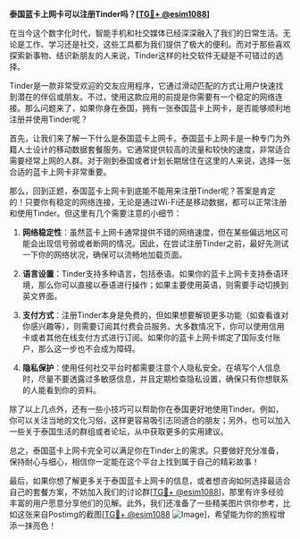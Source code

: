 **泰国蓝卡上网卡可以注册Tinder吗？[[TG💪+ @esim1088](https://t.me/s/esim1088)]**

在当今这个数字化时代，智能手机和社交媒体已经深深融入了我们的日常生活。无论是工作、学习还是社交，这些工具都为我们提供了极大的便利。而对于那些喜欢探索新事物、结识新朋友的人来说，Tinder这样的社交软件无疑是不可错过的选择。

Tinder是一款非常受欢迎的交友应用程序，它通过滑动匹配的方式让用户快速找到潜在的伴侣或朋友。不过，使用这款应用的前提是你需要有一个稳定的网络连接。那么问题来了，如果你身在泰国，拥有一张泰国蓝卡上网卡，是否能够顺利地注册并使用Tinder呢？

首先，让我们来了解一下什么是泰国蓝卡上网卡。泰国蓝卡上网卡是一种专门为外籍人士设计的移动数据套餐服务。它通常提供较高的流量和较快的速度，非常适合需要经常上网的人群。对于刚到泰国或者计划长期居住在这里的人来说，选择一张合适的蓝卡上网卡非常重要。

那么，回到正题，泰国蓝卡上网卡到底能不能用来注册Tinder呢？答案是肯定的！只要你有稳定的网络连接，无论是通过Wi-Fi还是移动数据，都可以正常注册和使用Tinder。但这里有几个需要注意的小细节：

1. **网络稳定性**：虽然蓝卡上网卡通常提供不错的网络速度，但在某些偏远地区可能会出现信号弱或者断网的情况。因此，在尝试注册Tinder之前，最好先测试一下你的网络状况，确保可以流畅地加载页面。

2. **语言设置**：Tinder支持多种语言，包括泰语。如果你的蓝卡上网卡支持泰语环境，那么你可以直接以泰语进行操作；如果主要使用英语，则需要手动切换到英文界面。

3. **支付方式**：注册Tinder本身是免费的，但如果想要解锁更多功能（如查看谁对你感兴趣等），则需要订阅其付费会员服务。大多数情况下，你可以使用信用卡或者其他在线支付方式进行订阅。如果你的蓝卡上网卡绑定了国际支付账户，那么这一步也不会成为障碍。

4. **隐私保护**：使用任何社交平台时都需要注意个人隐私安全。在填写个人信息时，尽量不要透露过多敏感信息，并且定期检查隐私设置，确保只有你想联系的人能看到你的资料。

除了以上几点外，还有一些小技巧可以帮助你在泰国更好地使用Tinder。例如，你可以关注当地的文化习俗，这样更容易吸引志同道合的朋友；另外，也可以加入一些关于泰国生活的群组或者论坛，从中获取更多的实用建议。

总之，泰国蓝卡上网卡完全可以满足你在Tinder上的需求。只要做好充分准备，保持耐心与细心，相信你一定能在这个平台上找到属于自己的精彩故事！

最后，如果你想了解更多关于泰国蓝卡上网卡的信息，或者想咨询如何选择最适合自己的套餐方案，不妨加入我们的讨论群[[TG💪+ @esim1088](https://t.me/s/esim1088)]，那里有许多经验丰富的用户愿意分享他们的见解。此外，我们还准备了一些精美图片供你参考，比如这张来自Postimg的截图[[TG💪+ @esim1088](https://t.me/s/esim1088) ![Image](https://i.postimg.cc/4NQfJmqS/Snipaste-2025-05-13-00-14-12.png)]，希望能为你的旅程增添一抹亮色！